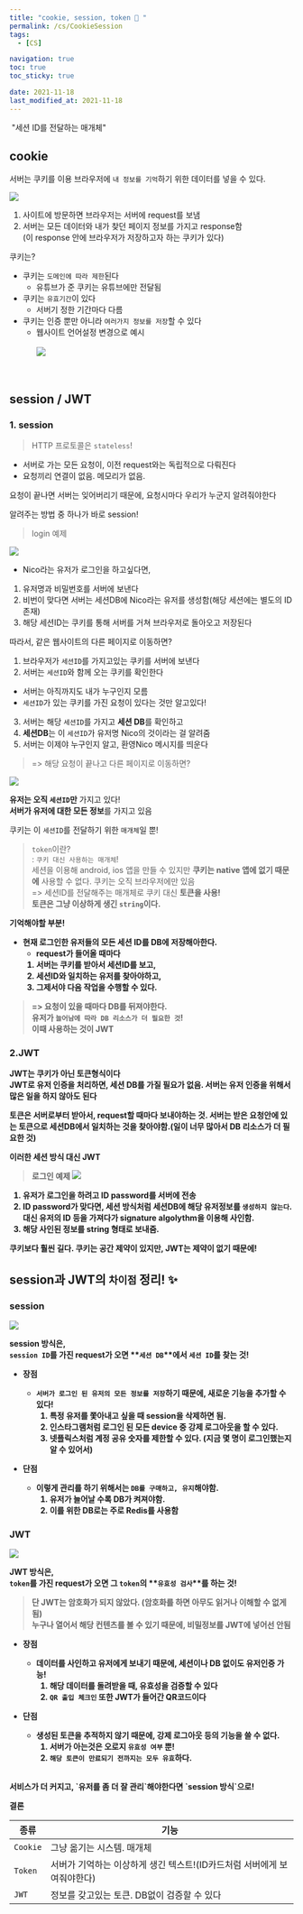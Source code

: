 ```yaml
---
title: "cookie, session, token 🍪 "
permalink: /cs/CookieSession
tags:
  - [CS]

navigation: true
toc: true
toc_sticky: true

date: 2021-11-18
last_modified_at: 2021-11-18
---
```


![]()
"세션 ID를 전달하는 매개체"

## cookie 

서버는 쿠키를 이용 브라우저에 `내 정보를 기억`하기 위한 데이터를 넣을 수 있다.

<img src="/assets/images/Cookie_what_is_cookie.jpeg" /><br/>

1. 사이트에 방문하면 브라우저는 서버에 request를 보냄
2. 서버는 모든 데이터와 내가 찾던 페이지 정보를 가지고 response함<br/>
(이 response 안에 브라우저가 저장하고자 하는 쿠키가 있다)

쿠키는?

- 쿠키는 `도메인에 따라 제한`된다
  - 유튜브가 준 쿠키는 유튜브에만 전달됨
- 쿠키는 `유효기간`이 있다
  - 서버기 정한 기간마다 다름
- 쿠키는 인증 뿐만 아니라 `여러가지 정보를 저장`할 수 있다
  - 웹사이트 언어설정 변경으로 예시<br/><br/>
<img src="/assets/images/Cookie_cookie.jpeg" /><br/>

<br/>

## session / JWT
### 1. session

> HTTP 프로토콜은 `stateless`!

- 서버로 가는 모든 요청이, 이전 request와는 독립적으로 다뤄진다
- 요청끼리 연결이 없음. 메모리가 없음.

요청이 끝나면 서버는 잊어버리기 때문에, 요청시마다 우리가 누군지 알려줘야한다

알려주는 방법 중 하나가 바로 session!

> login 예제

<img src="/assets/images/Cookie_login.jpeg" /><br/>


- Nico라는 유저가 로그인을 하고싶다면,

1. 유저명과 비밀번호를 서버에 보낸다
2. 비번이 맞다면 서버는 세션DB에 Nico라는 유저를 생성함(해당 세션에는 별도의 ID 존재)
3. 해당 세션ID는 쿠키를 통해 서버를 거쳐 브라우저로 돌아오고 저장된다

따라서, 같은 웹사이트의 다른 페이지로 이동하면?

1. 브라우저가 `세션ID`를 가지고있는 쿠키를 서버에 보낸다
2. 서버는 `세션ID`와 함께 오는 쿠키를 확인한다
  - 서버는 아직까지도 내가 누구인지 모름
  - `세션ID`가 있는 쿠키를 가진 요청이 있다는 것만 알고있다!
3. 서버는 해당 `세션ID`를 가지고 **세션 DB**를 확인하고
4. **세션DB**는 이 `세션ID`가 유저명 Nico의 것이라는 걸 알려줌
5. 서버는 이제야 누구인지 알고, 환영Nico 메시지를 띄운다


> => 해당 요청이 끝나고 다른 페이지로 이동하면?

<img src="/assets/images/Cookie_login_2.jpeg" /><br/>


**유저는 오직 `세션ID`만** 가지고 있다!<br/>
**서버가 유저에 대한 모든 정보**를 가지고 있음

쿠키는 이 `세션ID`를 전달하기 위한 `매개체`일 뿐!

> `token`이란?<br/>
  : `쿠키 대신 사용하는 매개체`! <br/>
    세션을 이용해 android, ios 앱을 만들 수 있지만 **쿠키는 native 앱에 없기 때문에** 사용할 수 없다. 쿠키는 오직 브라우저에만 있음<br/>
  => 세션ID를 전달해주는 매개체로 쿠키 대신 <strong>**토큰**<strong>을 사용!<br/>
  토큰은 그냥 이상하게 생긴 `string`이다.<br/>



**기억해야할 부분!**
- 현재 로그인한 유저들의 모든 세션 ID를 DB에 저장해아한다.
  - request가 들어올 때마다
  1. 서버는 쿠키를 받아서 세션ID를 보고,
  2. 세션ID와 일치하는 유저를 찾아야하고,
  3. 그제서야 다음 작업을 수행할 수 있다.
  
> => 요청이 있을 때마다 DB를 뒤져야한다.<br/>
유저가 `늘어남에 따라 DB 리소스가 더 필요한 것`!<br/>
이때 사용하는 것이 **JWT**

### 2.JWT



JWT는 쿠키가 아닌 토큰형식이다 <br/>
JWT로 유저 인증을 처리하면, 세션 DB를 가질 필요가 없음.
서버는 유저 인증을 위해서 많은 일을 하지 않아도 된다

토큰은 서버로부터 받아서, request할 때마다 보내야하는 것. 서버는 받은 요청안에 있는 토큰으로 세션DB에서 일치하는 것을 찾아야함.(일이 너무 많아서 DB 리소스가 더 필요한 것)

이러한 세션 방식 대신 JWT


> 로그인 예제
<img src="/assets/images/Cookie_JWT.jpeg" /><br/>


1. 유저가 로그인을 하려고 ID password를 서버에 전송
2. ID password가 맞다면,  세션 방식처럼 세션DB에 해당 유저정보를 `생성하지 않는다`.
대신 유저의 ID 등을 가져다가 signature algolythm을 이용해 사인함.
3. 해당 사인된 정보를 string 형태로 보내줌.

쿠키보다 훨씬 길다. 쿠키는 공간 제약이 있지만, JWT는 제약이 없기 때문에!


## session과 JWT의 `차이점` 정리! ✨

### session
<img src="/assets/images/Cookie_session_vs_JWT.jpeg" /><br/>

session 방식은,<br/>
`session ID`를 가진 request가 오면 **`세션 DB`**에서 `세션 ID`를 찾는 것!

- 장점
  - `서버가 로그인 된 유저의 모든 정보를 저장`하기 때문에, 새로운 기능을 추가할 수 있다!
    1. 특정 유저를 쫓아내고 싶을 때 **session을 삭제**하면 됨.
    2. 인스타그램처럼 로그인 된 모든 device 중 강제 로그아웃을 할 수 있다.
    3. 넷플릭스처럼 계정 공유 숫자를 제한할 수 있다. (지금 몇 명이 로그인했는지 알 수 있어서)

- 단점
  - 이렇게 관리를 하기 위해서는 `DB를 구매하고, 유지`해야함.
    1. 유저가 늘어날 수록 DB가 켜져야함.
    2. 이를 위한 DB로는 주로 Redis를 사용함


### JWT
<img src="/assets/images/Cookie_session_vs_JWT_2.jpeg" /><br/>

JWT 방식은,<br/>
`token`를 가진 request가 오면 그 `token`의 **`유효성 검사`**를 하는 것!

> 단 JWT는 암호화가 되지 않았다. (암호화를 하면 아무도 읽거나 이해할 수 없게 됨)<br/>
  누구나 열어서 해당 컨텐츠를 볼 수 있기 때문에, 비밀정보를 JWT에 넣어선 안됨


- 장점
  - 데이터를 사인하고 유저에게 보내기 때문에, 세션이나 DB 없이도 유저인증 가능!
    1. 해당 데이터를 돌려받을 때, 유효성을 검증할 수 있다
    2. `QR 출입 체크인` 또한 JWT가 들어간 QR코드이다

- 단점
  - 생성된 토큰을 추적하지 않기 때문에, 강제 로그아웃 등의 기능을 쓸 수 없다.
    1. 서버가 아는것은 오로지 `유효성 여부` 뿐!
    2. `해당 토큰이 만료되기 전까지는 모두 유효`하다.

<br/>
서비스가 더 커지고, `유저를 좀 더 잘 관리`해야한다면 `session 방식`으로!

**결론**

|  종류 | 기능 |
| -- | -- |
| `Cookie` | 그냥 옮기는 시스템. 매개체 |
| `Token` | 서버가 기억하는 이상하게 생긴 텍스트!(ID카드처럼 서버에게 보여줘야한다) |
| `JWT` | 정보를 갖고있는 토큰. DB없이 검증할 수 있다 |